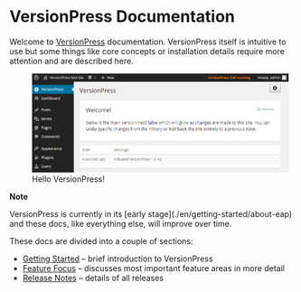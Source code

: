 # VersionPress Documentation #

Welcome to [VersionPress](http://versionpress.net/) documentation. VersionPress itself is intuitive to use but some things like core concepts or installation details require more attention and are described here.

<figure style="width: 90%;">
  <img src="../media/successful-activation.png" alt="Hello VersionPress" /> 
  <figcaption>Hello VersionPress!</figcaption>
</figure>

<div class="note">
  <strong>Note</strong>
  <p>VersionPress is currently in its [early stage](./en/getting-started/about-eap) and these docs, like everything else, will improve over time.</p>
</div>

These docs are divided into a couple of sections:

* [Getting Started](./en/getting-started) – brief introduction to VersionPress
* [Feature Focus](./en/feature-focus) – discusses most important feature areas in more detail
* [Release Notes](./en/release-note) – details of all releases